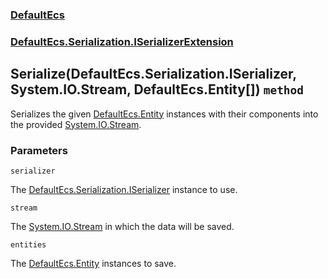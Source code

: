 ### [DefaultEcs](./DefaultEcs 'DefaultEcs')
### [DefaultEcs.Serialization.ISerializerExtension](./DefaultEcs-Serialization-ISerializerExtension 'DefaultEcs.Serialization.ISerializerExtension')
## Serialize(DefaultEcs.Serialization.ISerializer, System.IO.Stream, DefaultEcs.Entity[]) `method`
Serializes the given [DefaultEcs.Entity](./DefaultEcs-Entity 'DefaultEcs.Entity') instances with their components into the provided [System.IO.Stream](https://docs.microsoft.com/en-us/dotnet/api/System.IO.Stream 'System.IO.Stream').
### Parameters

<a name='DefaultEcs-Serialization-ISerializerExtension-Serialize(DefaultEcs-Serialization-ISerializer-_System-IO-Stream-_DefaultEcs-Entity--)-serializer'></a>
`serializer`

The [DefaultEcs.Serialization.ISerializer](./DefaultEcs-Serialization-ISerializer 'DefaultEcs.Serialization.ISerializer') instance to use.

<a name='DefaultEcs-Serialization-ISerializerExtension-Serialize(DefaultEcs-Serialization-ISerializer-_System-IO-Stream-_DefaultEcs-Entity--)-stream'></a>
`stream`

The [System.IO.Stream](https://docs.microsoft.com/en-us/dotnet/api/System.IO.Stream 'System.IO.Stream') in which the data will be saved.

<a name='DefaultEcs-Serialization-ISerializerExtension-Serialize(DefaultEcs-Serialization-ISerializer-_System-IO-Stream-_DefaultEcs-Entity--)-entities'></a>
`entities`

The [DefaultEcs.Entity](./DefaultEcs-Entity 'DefaultEcs.Entity') instances to save.
